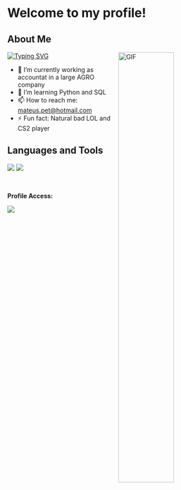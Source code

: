 # Welcome to my profile!

## About Me
[![Typing SVG](https://readme-typing-svg.herokuapp.com/?color=50ad03&size=35&center=false&vCenter=false&width=1000&lines=HELLO,+My+name+is+Mateus+Canassa;I'm+27+years+old;I'm+from+Brazil;Accountant,+Administrator,+aspiring+developer;Be+Welcome!+:%29)](https://git.io/typing-svg) <img align="right" alt="GIF" src="https://raw.githubusercontent.com/trepichio/trepichio/master/assets/code.gif" width=50% />
<br />


- 🔭 I’m currently working as accountat in a large AGRO company
- 🌱 I’m learning Python and SQL
- 📫 How to reach me: mateus.pet@hotmail.com
- ⚡ Fun fact: Natural bad LOL and CS2 player

## Languages and Tools
<p align="left">
  <img src="https://img.shields.io/badge/Python-3776AB?style=flat&logo=python&logoColor=white">
  <img src="https://img.shields.io/badge/SQL-F1502F?style=flat&logo=mysql&logoColor=white">
</p>

<div>
<br><p align="centre"><b>Profile Access:</b></p>  
<p><img src="https://profile-counter.glitch.me/{MATEUSCANASSA}/count.svg" /></p> 
<br>
</div>
